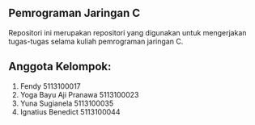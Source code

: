 ## Pemrograman Jaringan C  
Repositori ini merupakan repositori yang digunakan untuk mengerjakan tugas-tugas selama kuliah pemrograman jaringan C.

## Anggota Kelompok:
1. Fendy 					5113100017  
2. Yoga Bayu Aji Pranawa 	5113100023  
3. Yuna Sugianela			5113100035  
4. Ignatius Benedict		5113100044  